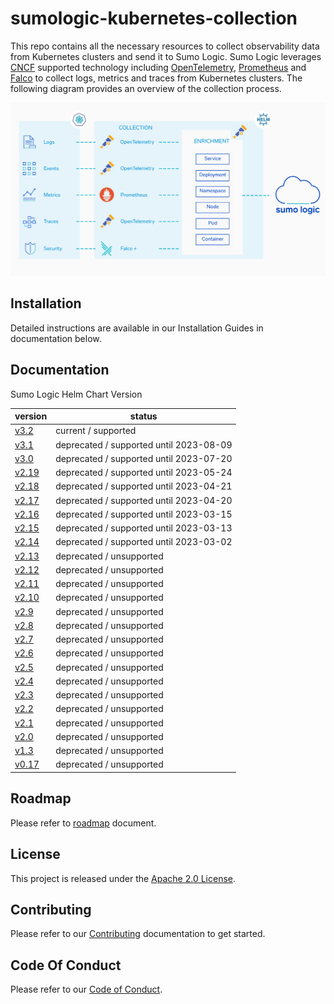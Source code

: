 # sumologic-kubernetes-collection

This repo contains all the necessary resources to collect observability data from Kubernetes clusters and send it to Sumo Logic. Sumo Logic
leverages [CNCF](https://www.cncf.io) supported technology including [OpenTelemetry](https://opentelemetry.io),
[Prometheus](https://prometheus.io) and [Falco](https://www.falco.org/) to collect logs, metrics and traces from Kubernetes clusters. The
following diagram provides an overview of the collection process.

![overview](/images/overview-v3.png)

## Installation

Detailed instructions are available in our Installation Guides in documentation below.

## Documentation

Sumo Logic Helm Chart Version

| version                                                                                                   | status                                  |
| --------------------------------------------------------------------------------------------------------- | --------------------------------------- |
| [v3.2](https://github.com/SumoLogic/sumologic-kubernetes-collection/tree/release-v3.1/docs/README.md)     | current / supported                     |
| [v3.1](https://github.com/SumoLogic/sumologic-kubernetes-collection/tree/release-v3.1/docs/README.md)     | deprecated / supported until 2023-08-09 |
| [v3.0](https://github.com/SumoLogic/sumologic-kubernetes-collection/tree/release-v3.0/docs/README.md)     | deprecated / supported until 2023-07-20 |
| [v2.19](https://github.com/SumoLogic/sumologic-kubernetes-collection/tree/release-v2.19/deploy/README.md) | deprecated / supported until 2023-05-24 |
| [v2.18](https://github.com/SumoLogic/sumologic-kubernetes-collection/tree/release-v2.18/deploy/README.md) | deprecated / supported until 2023-04-21 |
| [v2.17](https://github.com/SumoLogic/sumologic-kubernetes-collection/tree/release-v2.17/deploy/README.md) | deprecated / supported until 2023-04-20 |
| [v2.16](https://github.com/SumoLogic/sumologic-kubernetes-collection/tree/release-v2.16/deploy/README.md) | deprecated / supported until 2023-03-15 |
| [v2.15](https://github.com/SumoLogic/sumologic-kubernetes-collection/tree/release-v2.15/deploy/README.md) | deprecated / supported until 2023-03-13 |
| [v2.14](https://github.com/SumoLogic/sumologic-kubernetes-collection/tree/release-v2.14/deploy/README.md) | deprecated / supported until 2023-03-02 |
| [v2.13](https://github.com/SumoLogic/sumologic-kubernetes-collection/tree/release-v2.13/deploy/README.md) | deprecated / unsupported                |
| [v2.12](https://github.com/SumoLogic/sumologic-kubernetes-collection/tree/release-v2.12/deploy/README.md) | deprecated / unsupported                |
| [v2.11](https://github.com/SumoLogic/sumologic-kubernetes-collection/tree/release-v2.11/deploy/README.md) | deprecated / unsupported                |
| [v2.10](https://github.com/SumoLogic/sumologic-kubernetes-collection/tree/release-v2.10/deploy/README.md) | deprecated / unsupported                |
| [v2.9](https://github.com/SumoLogic/sumologic-kubernetes-collection/tree/release-v2.9/deploy/README.md)   | deprecated / unsupported                |
| [v2.8](https://github.com/SumoLogic/sumologic-kubernetes-collection/tree/release-v2.8/deploy/README.md)   | deprecated / unsupported                |
| [v2.7](https://github.com/SumoLogic/sumologic-kubernetes-collection/tree/release-v2.7/deploy/README.md)   | deprecated / unsupported                |
| [v2.6](https://github.com/SumoLogic/sumologic-kubernetes-collection/tree/release-v2.6/deploy/README.md)   | deprecated / unsupported                |
| [v2.5](https://github.com/SumoLogic/sumologic-kubernetes-collection/tree/release-v2.5/deploy/README.md)   | deprecated / unsupported                |
| [v2.4](https://github.com/SumoLogic/sumologic-kubernetes-collection/tree/release-v2.4/deploy/README.md)   | deprecated / unsupported                |
| [v2.3](https://github.com/SumoLogic/sumologic-kubernetes-collection/tree/release-v2.3/deploy/README.md)   | deprecated / unsupported                |
| [v2.2](https://github.com/SumoLogic/sumologic-kubernetes-collection/tree/release-v2.2/deploy/README.md)   | deprecated / unsupported                |
| [v2.1](https://github.com/SumoLogic/sumologic-kubernetes-collection/tree/release-v2.1/deploy/README.md)   | deprecated / unsupported                |
| [v2.0](https://github.com/SumoLogic/sumologic-kubernetes-collection/tree/release-v2.0/deploy/README.md)   | deprecated / unsupported                |
| [v1.3](https://github.com/SumoLogic/sumologic-kubernetes-collection/tree/release-v1.3/deploy/README.md)   | deprecated / unsupported                |
| [v0.17](https://github.com/SumoLogic/sumologic-kubernetes-collection/tree/release-v0.17/deploy/README.md) | deprecated / unsupported                |

## Roadmap

Please refer to [roadmap](ROADMAP.md) document.

## License

This project is released under the [Apache 2.0 License](./LICENSE).

## Contributing

Please refer to our [Contributing](./CONTRIBUTING.md) documentation to get started.

## Code Of Conduct

Please refer to our [Code of Conduct](CODE_OF_CONDUCT.md).
